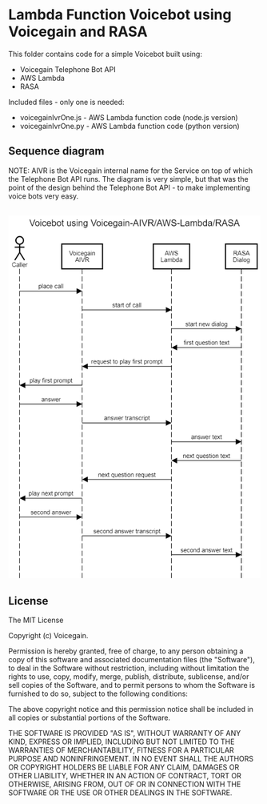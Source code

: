 # Lambda Function Voicebot using Voicegain and RASA #

This folder contains code for a simple Voicebot built using:
* Voicegain Telephone Bot API
* AWS Lambda
* RASA

Included files - only one is needed:
* voicegainIvrOne.js - AWS Lambda function code (node.js version)
* voicegainIvrOne.py - AWS Lambda function code (python version)

## Sequence diagram
NOTE: AIVR is the Voicegain internal name for the Service on top of which the Telephone Bot API runs.
The diagram is very simple, but that was the point of the design behind the Telephone Bot API - to make implementing voice bots very easy.  
</br>

![Sequence Diagram](./sequence-diagram.png)

## License ##

The MIT License

Copyright (c) Voicegain.

Permission is hereby granted, free of charge, to any person obtaining a
copy of this software and associated documentation files (the "Software"),
to deal in the Software without restriction, including without limitation
the rights to use, copy, modify, merge, publish, distribute, sublicense,
and/or sell copies of the Software, and to permit persons to whom the
Software is furnished to do so, subject to the following conditions:

The above copyright notice and this permission notice shall be included in
all copies or substantial portions of the Software.

THE SOFTWARE IS PROVIDED "AS IS", WITHOUT WARRANTY OF ANY KIND, EXPRESS
OR IMPLIED, INCLUDING BUT NOT LIMITED TO THE WARRANTIES OF MERCHANTABILITY,
FITNESS FOR A PARTICULAR PURPOSE AND NONINFRINGEMENT. IN NO EVENT SHALL
THE AUTHORS OR COPYRIGHT HOLDERS BE LIABLE FOR ANY CLAIM, DAMAGES OR OTHER
LIABILITY, WHETHER IN AN ACTION OF CONTRACT, TORT OR OTHERWISE, ARISING
FROM, OUT OF OR IN CONNECTION WITH THE SOFTWARE OR THE USE OR OTHER
DEALINGS IN THE SOFTWARE.
